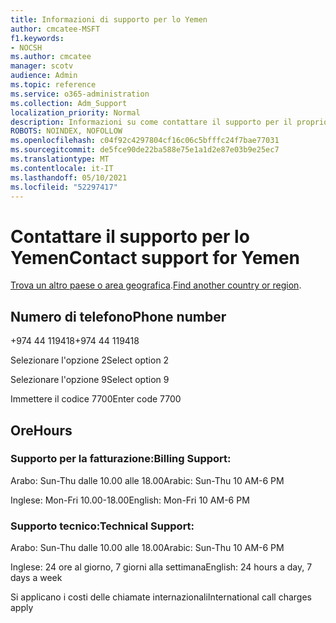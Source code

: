 ```yaml
---
title: Informazioni di supporto per lo Yemen
author: cmcatee-MSFT
f1.keywords:
- NOCSH
ms.author: cmcatee
manager: scotv
audience: Admin
ms.topic: reference
ms.service: o365-administration
ms.collection: Adm_Support
localization_priority: Normal
description: Informazioni su come contattare il supporto per il proprio paese o area geografica.
ROBOTS: NOINDEX, NOFOLLOW
ms.openlocfilehash: c04f92c4297804cf16c06c5bfffc24f7bae77031
ms.sourcegitcommit: de5fce90de22ba588e75e1a1d2e87e03b9e25ec7
ms.translationtype: MT
ms.contentlocale: it-IT
ms.lasthandoff: 05/10/2021
ms.locfileid: "52297417"
---
```

# <a name="contact-support-for-yemen"></a><span data-ttu-id="ef2bf-103">Contattare il supporto per lo Yemen</span><span class="sxs-lookup"><span data-stu-id="ef2bf-103">Contact support for Yemen</span></span>

<span data-ttu-id="ef2bf-104">[Trova un altro paese o area geografica](../../business-video/get-help-support.md).</span><span class="sxs-lookup"><span data-stu-id="ef2bf-104">[Find another country or region](../../business-video/get-help-support.md).</span></span>

## <a name="phone-number"></a><span data-ttu-id="ef2bf-105">Numero di telefono</span><span class="sxs-lookup"><span data-stu-id="ef2bf-105">Phone number</span></span>
<span data-ttu-id="ef2bf-106">+974 44 119418</span><span class="sxs-lookup"><span data-stu-id="ef2bf-106">+974 44 119418</span></span>

<span data-ttu-id="ef2bf-107">Selezionare l'opzione 2</span><span class="sxs-lookup"><span data-stu-id="ef2bf-107">Select option 2</span></span>

<span data-ttu-id="ef2bf-108">Selezionare l'opzione 9</span><span class="sxs-lookup"><span data-stu-id="ef2bf-108">Select option 9</span></span>

<span data-ttu-id="ef2bf-109">Immettere il codice 7700</span><span class="sxs-lookup"><span data-stu-id="ef2bf-109">Enter code 7700</span></span>

## <a name="hours"></a><span data-ttu-id="ef2bf-110">Ore</span><span class="sxs-lookup"><span data-stu-id="ef2bf-110">Hours</span></span>
### <a name="billing-support"></a><span data-ttu-id="ef2bf-111">Supporto per la fatturazione:</span><span class="sxs-lookup"><span data-stu-id="ef2bf-111">Billing Support:</span></span>

<span data-ttu-id="ef2bf-112">Arabo: Sun-Thu dalle 10.00 alle 18.00</span><span class="sxs-lookup"><span data-stu-id="ef2bf-112">Arabic: Sun-Thu 10 AM-6 PM</span></span>

<span data-ttu-id="ef2bf-113">Inglese: Mon-Fri 10.00-18.00</span><span class="sxs-lookup"><span data-stu-id="ef2bf-113">English: Mon-Fri 10 AM-6 PM</span></span>

### <a name="technical-support"></a><span data-ttu-id="ef2bf-114">Supporto tecnico:</span><span class="sxs-lookup"><span data-stu-id="ef2bf-114">Technical Support:</span></span>

<span data-ttu-id="ef2bf-115">Arabo: Sun-Thu dalle 10.00 alle 18.00</span><span class="sxs-lookup"><span data-stu-id="ef2bf-115">Arabic: Sun-Thu 10 AM-6 PM</span></span>

<span data-ttu-id="ef2bf-116">Inglese: 24 ore al giorno, 7 giorni alla settimana</span><span class="sxs-lookup"><span data-stu-id="ef2bf-116">English: 24 hours a day, 7 days a week</span></span>

<span data-ttu-id="ef2bf-117">Si applicano i costi delle chiamate internazionali</span><span class="sxs-lookup"><span data-stu-id="ef2bf-117">International call charges apply</span></span>

